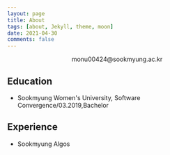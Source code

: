 ```yaml
---
layout: page
title: About
tags: [about, Jekyll, theme, moon]
date: 2021-04-30
comments: false
---
```

    
<center>monu00424@sookmyung.ac.kr</center>

## Education
* <left>Sookmyung Women's University, Software Convergence/03.2019,Bachelor</left>

## Experience
* Sookmyung Algos

